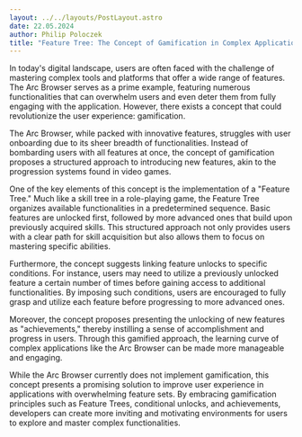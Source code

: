 ```yaml
---
layout: ../../layouts/PostLayout.astro
date: 22.05.2024
author: Philip Poloczek
title: "Feature Tree: The Concept of Gamification in Complex Applications"
---
```


In today's digital landscape, users are often faced with the challenge of mastering complex tools and platforms that offer a wide range of features. The Arc Browser serves as a prime example, featuring numerous functionalities that can overwhelm users and even deter them from fully engaging with the application. However, there exists a concept that could revolutionize the user experience: gamification.

The Arc Browser, while packed with innovative features, struggles with user onboarding due to its sheer breadth of functionalities. Instead of bombarding users with all features at once, the concept of gamification proposes a structured approach to introducing new features, akin to the progression systems found in video games.

One of the key elements of this concept is the implementation of a "Feature Tree." Much like a skill tree in a role-playing game, the Feature Tree organizes available functionalities in a predetermined sequence. Basic features are unlocked first, followed by more advanced ones that build upon previously acquired skills. This structured approach not only provides users with a clear path for skill acquisition but also allows them to focus on mastering specific abilities.

Furthermore, the concept suggests linking feature unlocks to specific conditions. For instance, users may need to utilize a previously unlocked feature a certain number of times before gaining access to additional functionalities. By imposing such conditions, users are encouraged to fully grasp and utilize each feature before progressing to more advanced ones.

Moreover, the concept proposes presenting the unlocking of new features as "achievements," thereby instilling a sense of accomplishment and progress in users. Through this gamified approach, the learning curve of complex applications like the Arc Browser can be made more manageable and engaging.

While the Arc Browser currently does not implement gamification, this concept presents a promising solution to improve user experience in applications with overwhelming feature sets. By embracing gamification principles such as Feature Trees, conditional unlocks, and achievements, developers can create more inviting and motivating environments for users to explore and master complex functionalities.
